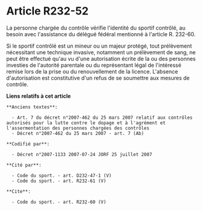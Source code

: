 # Article R232-52

La personne chargée du contrôle vérifie l'identité du sportif contrôlé, au besoin avec l'assistance du délégué fédéral
mentionné à l'article R. 232-60.

Si le sportif contrôlé est un mineur ou un majeur protégé, tout prélèvement nécessitant une technique invasive, notamment un
prélèvement de sang, ne peut être effectué qu'au vu d'une autorisation écrite de la ou des personnes investies de l'autorité
parentale ou du représentant légal de l'intéressé remise lors de la prise ou du renouvellement de la licence. L'absence
d'autorisation est constitutive d'un refus de se soumettre aux mesures de contrôle.

**Liens relatifs à cet article**

	**Anciens textes**:

	  - Art. 7 du décret n°2007-462 du 25 mars 2007 relatif aux contrôles autorisés pour la lutte contre le dopage et à l'agrément et l'assermentation des personnes chargées des contrôles
	  - Décret n°2007-462 du 25 mars 2007 - art. 7 (Ab)

	**Codifié par**:

	  - Décret n°2007-1133 2007-07-24 JORF 25 juillet 2007

	**Cité par**:

	  - Code du sport. - art. D232-47-1 (V)
	  - Code du sport. - art. R232-61 (V)

	**Cite**:

	  - Code du sport. - art. R232-60 (V)
